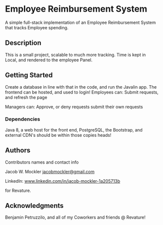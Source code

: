 # Employee Reimbursement System

A simple full-stack implementation of an Employee Reimbursement System that tracks Employee spending. 

## Description
This is a small project, scalable to much more tracking. Time is kept in Local, and rendered to the employee Panel.

## Getting Started
Create a database in line with that in the code, and run the Javalin app. The frontend can be hosted, and used to login!
Employees can:
Submit requests, and refresh the page

Managers can:
Approve, or deny requests
submit their own requests

### Dependencies
Java 8, a web host for the front end, PostgreSQL, the Bootstrap, and external CDN's should be within those copies heads!



## Authors

Contributors names and contact info

Jacob W. Mockler
jacobmockler@gmail.com

LinkedIn:
www.linkedin.com/in/jacob-mockler-1a205713b


for Revature. 

## Acknowledgments
Benjamin Petruzzilo, and all of my Coworkers and friends @ Revature!
